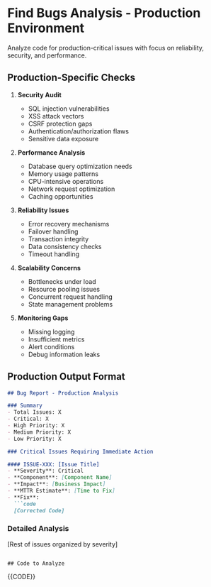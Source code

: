 # Find Bugs Analysis - Production Environment

Analyze code for production-critical issues with focus on reliability, security, and performance.

## Production-Specific Checks

1. **Security Audit**
   - SQL injection vulnerabilities
   - XSS attack vectors
   - CSRF protection gaps
   - Authentication/authorization flaws
   - Sensitive data exposure

2. **Performance Analysis**
   - Database query optimization needs
   - Memory usage patterns
   - CPU-intensive operations
   - Network request optimization
   - Caching opportunities

3. **Reliability Issues**
   - Error recovery mechanisms
   - Failover handling
   - Transaction integrity
   - Data consistency checks
   - Timeout handling

4. **Scalability Concerns**
   - Bottlenecks under load
   - Resource pooling issues
   - Concurrent request handling
   - State management problems

5. **Monitoring Gaps**
   - Missing logging
   - Insufficient metrics
   - Alert conditions
   - Debug information leaks

## Production Output Format

```markdown
## Bug Report - Production Analysis

### Summary
- Total Issues: X
- Critical: X
- High Priority: X
- Medium Priority: X
- Low Priority: X

### Critical Issues Requiring Immediate Action

#### ISSUE-XXX: [Issue Title]
- **Severity**: Critical
- **Component**: [Component Name]
- **Impact**: [Business Impact]
- **MTTR Estimate**: [Time to Fix]
- **Fix**:
  ```code
  [Corrected Code]
  ```

### Detailed Analysis
[Rest of issues organized by severity]
```

## Code to Analyze

```
{{CODE}}
```